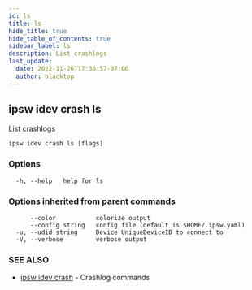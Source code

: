 ```yaml
---
id: ls
title: ls
hide_title: true
hide_table_of_contents: true
sidebar_label: ls
description: List crashlogs
last_update:
  date: 2022-11-26T17:36:57-07:00
  author: blacktop
---
```

## ipsw idev crash ls

List crashlogs

```
ipsw idev crash ls [flags]
```

### Options

```
  -h, --help   help for ls
```

### Options inherited from parent commands

```
      --color           colorize output
      --config string   config file (default is $HOME/.ipsw.yaml)
  -u, --udid string     Device UniqueDeviceID to connect to
  -V, --verbose         verbose output
```

### SEE ALSO

* [ipsw idev crash](/docs/cli/ipsw/idev/crash)	 - Crashlog commands

